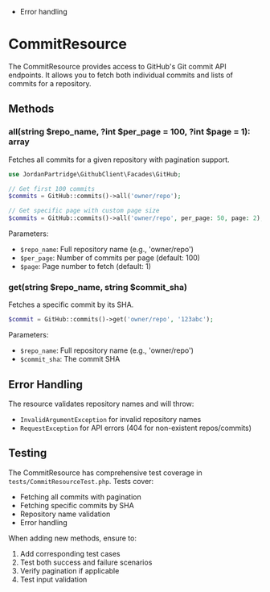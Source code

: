 - Error handling
# CommitResource

The CommitResource provides access to GitHub's Git commit API endpoints. It allows you to fetch both individual commits and lists of commits for a repository.

## Methods

### all(string $repo_name, ?int $per_page = 100, ?int $page = 1): array

Fetches all commits for a given repository with pagination support.

```php
use JordanPartridge\GithubClient\Facades\GitHub;

// Get first 100 commits
$commits = GitHub::commits()->all('owner/repo');

// Get specific page with custom page size
$commits = GitHub::commits()->all('owner/repo', per_page: 50, page: 2);
```

Parameters:
- `$repo_name`: Full repository name (e.g., 'owner/repo')
- `$per_page`: Number of commits per page (default: 100)
- `$page`: Page number to fetch (default: 1)

### get(string $repo_name, string $commit_sha)

Fetches a specific commit by its SHA.

```php
$commit = GitHub::commits()->get('owner/repo', '123abc');
```

Parameters:
- `$repo_name`: Full repository name (e.g., 'owner/repo')
- `$commit_sha`: The commit SHA

## Error Handling

The resource validates repository names and will throw:
- `InvalidArgumentException` for invalid repository names
- `RequestException` for API errors (404 for non-existent repos/commits)

## Testing

The CommitResource has comprehensive test coverage in `tests/CommitResourceTest.php`. Tests cover:

- Fetching all commits with pagination
- Fetching specific commits by SHA
- Repository name validation
- Error handling

When adding new methods, ensure to:
1. Add corresponding test cases
2. Test both success and failure scenarios
3. Verify pagination if applicable
4. Test input validation